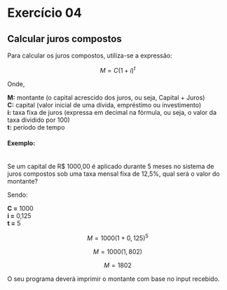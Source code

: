 # Exercício 04

## Calcular juros compostos

Para calcular os juros compostos, utiliza-se a expressão:

$$ M = C(1 + i)^t $$

Onde,

**M:** montante (o capital acrescido dos juros, ou seja, Capital + Juros) \
**C:** capital (valor inicial de uma dívida, empréstimo ou investimento) \
**i:** taxa fixa de juros (expressa em decimal na fórmula, ou seja, o valor da taxa dividido por 100) \
**t:** período de tempo

#### Exemplo:

\
Se um capital de R$ 1000,00 é aplicado durante 5 meses no sistema de juros compostos sob uma taxa mensal fixa de 12,5%, qual será o valor do montante?

Sendo:

**C =** 1000 \
**i =** 0,125 \
**t =** 5

$$ M = 1000 (1 + 0,125)^5 $$

$$ M = 1000 (1,802) $$

$$ M = 1802 $$

O seu programa deverá imprimir o montante com base no input recebido.
